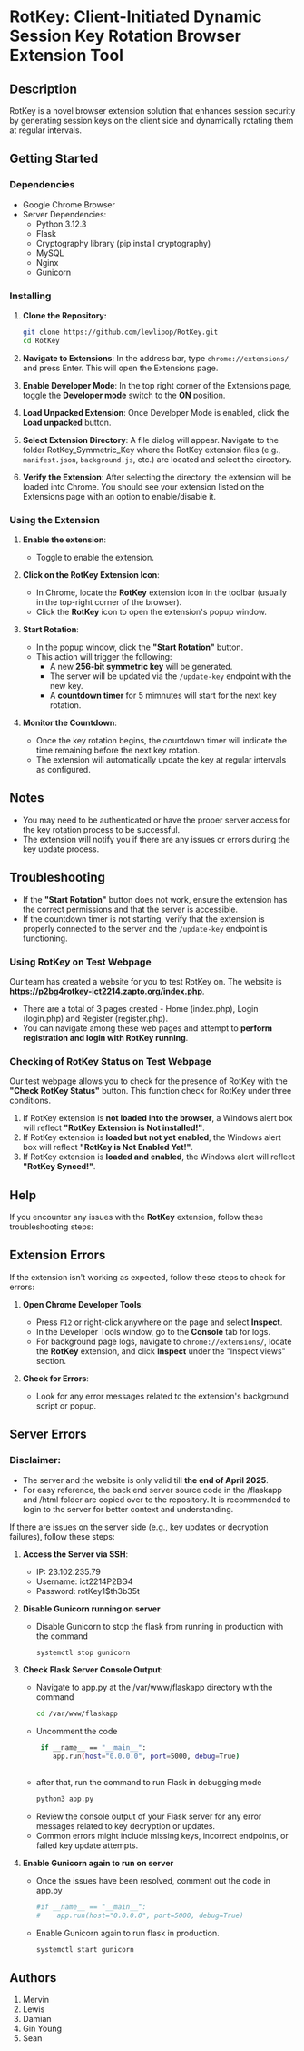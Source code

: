 # RotKey: Client-Initiated Dynamic Session Key Rotation Browser Extension Tool

## Description

RotKey is a novel browser extension solution that enhances session security by generating session keys on the client side and dynamically rotating them at regular intervals.

## Getting Started

### Dependencies

* Google Chrome Browser
* Server Dependencies:
  - Python 3.12.3
  - Flask
  - Cryptography library (pip install cryptography)
  - MySQL
  - Nginx
  - Gunicorn

### Installing

1. **Clone the Repository:**
   ```bash
   git clone https://github.com/lewlipop/RotKey.git
   cd RotKey
   
2. **Navigate to Extensions**:
   In the address bar, type `chrome://extensions/` and press Enter. This will open the Extensions page.

3. **Enable Developer Mode**:
   In the top right corner of the Extensions page, toggle the **Developer mode** switch to the **ON** position.

4. **Load Unpacked Extension**:
   Once Developer Mode is enabled, click the **Load unpacked** button.

5. **Select Extension Directory**:
   A file dialog will appear. Navigate to the folder RotKey_Symmetric_Key where the RotKey extension files (e.g., `manifest.json`, `background.js`, etc.) are located and select the directory.

6. **Verify the Extension**:
   After selecting the directory, the extension will be loaded into Chrome. You should see your extension listed on the Extensions page with an option to enable/disable it.

### Using the Extension

1. **Enable the extension**:
   - Toggle to enable the extension.

2. **Click on the RotKey Extension Icon**:
   - In Chrome, locate the **RotKey** extension icon in the toolbar (usually in the top-right corner of the browser).
   - Click the **RotKey** icon to open the extension's popup window.

3. **Start Rotation**:
   - In the popup window, click the **"Start Rotation"** button.
   - This action will trigger the following:
     - A new **256-bit symmetric key** will be generated.
     - The server will be updated via the `/update-key` endpoint with the new key.
     - A **countdown timer** for 5 mimnutes will start for the next key rotation.

4. **Monitor the Countdown**:
   - Once the key rotation begins, the countdown timer will indicate the time remaining before the next key rotation.
   - The extension will automatically update the key at regular intervals as configured.

## Notes
- You may need to be authenticated or have the proper server access for the key rotation process to be successful.
- The extension will notify you if there are any issues or errors during the key update process.
  
## Troubleshooting
- If the **"Start Rotation"** button does not work, ensure the extension has the correct permissions and that the server is accessible.
- If the countdown timer is not starting, verify that the extension is properly connected to the server and the `/update-key` endpoint is functioning.

### Using RotKey on Test Webpage

Our team has created a website for you to test RotKey on. The website is **https://p2bg4rotkey-ict2214.zapto.org/index.php**. 
- There are a total of 3 pages created - Home (index.php), Login (login.php) and Register (register.php).
- You can navigate among these web pages and attempt to **perform registration and login with RotKey running**.

### Checking of RotKey Status on Test Webpage

Our test webpage allows you to check for the presence of RotKey with the **"Check RotKey Status"** button. This function check for RotKey under three conditions. 

1. If RotKey extension is **not loaded into the browser**, a Windows alert box will reflect **"RotKey Extension is Not installed!"**. 
2. If RotKey extension is **loaded but not yet enabled**, the Windows alert box will reflect **"RotKey is Not Enabled Yet!"**.
3. If RotKey extension is **loaded and enabled**, the Windows alert will reflect **"RotKey Synced!"**.

## Help
If you encounter any issues with the **RotKey** extension, follow these troubleshooting steps:

## Extension Errors
If the extension isn't working as expected, follow these steps to check for errors:

1. **Open Chrome Developer Tools**:
   - Press `F12` or right-click anywhere on the page and select **Inspect**.
   - In the Developer Tools window, go to the **Console** tab for logs.
   - For background page logs, navigate to `chrome://extensions/`, locate the **RotKey** extension, and click **Inspect** under the "Inspect views" section.

2. **Check for Errors**:
   - Look for any error messages related to the extension's background script or popup.

## Server Errors
### Disclaimer: 
- The server and the website is only valid till **the end of April 2025**.
- For easy reference, the back end server source code in the /flaskapp and /html folder are copied over to the repository. It is recommended to login to the server
for better context and understanding.

If there are issues on the server side (e.g., key updates or decryption failures), follow these steps:

1. **Access the Server via SSH**:
   - IP: 23.102.235.79
   - Username: ict2214P2BG4
   - Password: rotKey1$th3b35t

3. **Disable Gunicorn running on server**
   - Disable Gunicorn to stop the flask from running in production with the command
     ```bash
     systemctl stop gunicorn 

4. **Check Flask Server Console Output**:
   - Navigate to app.py at the /var/www/flaskapp directory with the command
     ```bash
     cd /var/www/flaskapp
   - Uncomment the code 
     ```bash
      if __name__ == "__main__":
         app.run(host="0.0.0.0", port=5000, debug=True)
    
   - after that, run the command to run Flask in debugging mode
     ```bash
     python3 app.py

   - Review the console output of your Flask server for any error messages related to key decryption or updates.
   - Common errors might include missing keys, incorrect endpoints, or failed key update attempts.
  
5. **Enable Gunicorn again to run on server**
   - Once the issues have been resolved, comment out the code in app.py
     ```bash
     #if __name__ == "__main__":
     #    app.run(host="0.0.0.0", port=5000, debug=True)
     
   - Enable Gunicorn again to run flask in production.
     ```bash
     systemctl start gunicorn

## Authors

1. Mervin
2. Lewis
3. Damian
4. Gin Young
5. Sean
